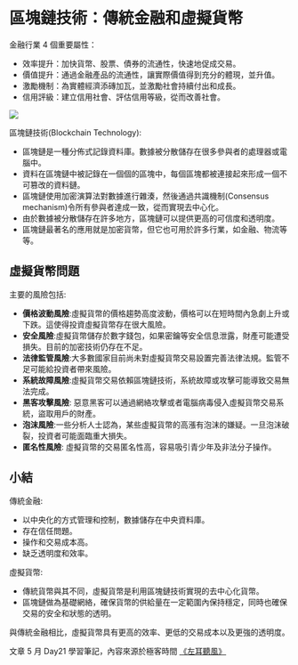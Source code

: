 # 區塊鏈技術：傳統金融和虛擬貨幣

金融行業 4 個重要屬性：
* 效率提升：加快貨幣、股票、債券的流通性，快速地促成交易。
* 價值提升：通過金融產品的流通性，讓實際價值得到充分的體現，並升值。
* 激勵機制：為實體經濟添磚加瓦，並激勵社會持續付出和成長。
* 信用評級：建立信用社會、評估信用等級，從而改善社會。

![](media/16846812999423/16846814948188.jpg)

區塊鏈技術(Blockchain Technology):

* 區塊鏈是一種分佈式記錄資料庫。數據被分散儲存在很多參與者的處理器或電腦中。
* 資料在區塊鏈中被記錄在一個個的區塊中，每個區塊都被連接起來形成一個不可篡改的資料鏈。
* 區塊鏈使用加密演算法對數據進行雜湊，然後通過共識機制(Consensus mechanism)令所有參與者達成一致，從而實現去中心化。
* 由於數據被分散儲存在許多地方，區塊鏈可以提供更高的可信度和透明度。
* 區塊鏈最著名的應用就是加密貨幣，但它也可用於許多行業，如金融、物流等等。

## 虛擬貨幣問題

主要的風險包括:

* **價格波動風險**:虛擬貨幣的價格趨勢高度波動，價格可以在短時間內急劇上升或下跌。這使得投資虛擬貨幣存在很大風險。
* **安全風險**:虛擬貨幣儲存於數字錢包，如果密鑰等安全信息泄露，財產可能遭受損失。目前的加密技術仍存在不足。
* **法律監管風險**:大多數國家目前尚未對虛擬貨幣交易設置完善法律法規。監管不足可能給投資者帶來風險。
* **系統故障風險**:虛擬貨幣交易依賴區塊鏈技術，系統故障或攻擊可能導致交易無法完成。
* **黑客攻擊風險**: 惡意黑客可以通過網絡攻擊或者電腦病毒侵入虛擬貨幣交易系統，盜取用戶的財產。
* **泡沫風險**:一些分析人士認為，某些虛擬貨幣的高漲有泡沫的嫌疑。一旦泡沫破裂，投資者可能面臨重大損失。
* **匿名性風險**: 虛擬貨幣的交易匿名性高，容易吸引青少年及非法分子操作。

## 小結

傳統金融:

* 以中央化的方式管理和控制，數據儲存在中央資料庫。
* 存在信任問題。
* 操作和交易成本高。
* 缺乏透明度和效率。

虛擬貨幣:

* 傳統貨幣與其不同，虛擬貨幣是利用區塊鏈技術實現的去中心化貨幣。
* 區塊鏈做為基礎網絡，確保貨幣的供給量在一定範圍內保持穩定，同時也確保交易的安全和狀態的透明。

與傳統金融相比，虛擬貨幣具有更高的效率、更低的交易成本以及更強的透明度。


文章 5 月 Day21 學習筆記，內容來源於極客時間 [《左耳聽風》](http://gk.link/a/123WI)
